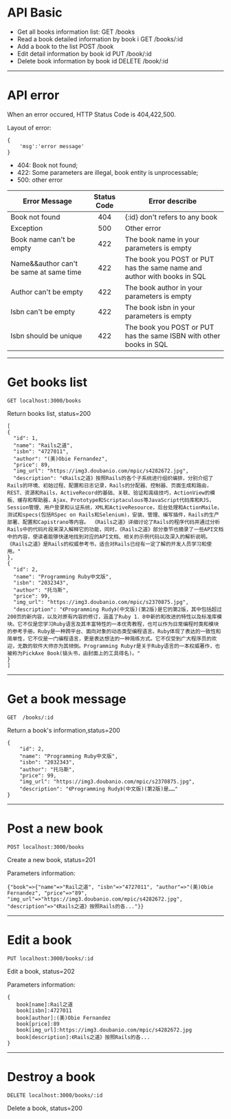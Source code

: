 # **API Basic**

* Get all books information list:                 GET       /books
* Read a book detailed information by book i      GET       /books/:id
* Add a book to the list                          POST      /book
* Edit detail information by book id              PUT       /book/:id
* Delete book information by book id              DELETE    /book/:id

***
# **API error**

When an error occured, HTTP Status Code is 404,422,500.

Layout of error:

```
{
    'msg':'error message'
}
```

* 404:  Book not found;
* 422:  Some parameters are illegal, book entity is unprocessable;
* 500:  other error


|Error Message                          |Status Code        |     Error describe
|---------------------------------------|:-----------------:|-------------------------------------------------------------------------
|Book not found                         |    404            | {:id} don't refers to any book
|Exception                              |    500            | Other error
|Book name can't be empty               |    422            | The book name in your parameters is empty
|Name&&author can't be same at same time|    422            | The book you POST or PUT has the same name and author with books in SQL
|Author can't be empty                  |    422            | The book author in your parameters is empty
|Isbn can't be empty                    |    422            | The book isbn in your parameters is empty
|Isbn should be unique                  |    422            |The book you POST or PUT has the same ISBN with other books in SQL

***
# **Get books list**

`GET localhost:3000/books`

Return books list, status=200

```
[
{
  "id": 1,
  "name": "Rails之道",
  "isbn": "4727011",
  "author": "(美)Obie Fernandez",
  "price": 89,
  "img_url": "https://img3.doubanio.com/mpic/s4282672.jpg",
  "description": "《Rails之道》按照Rails的各个子系统进行组织编排，分别介绍了Rails的环境、初始过程、配置和日志记录，Rails的分配器、控制器、页面生成和路由，REST、资源和Rails，ActiveRecord的基础、关联、验证和高级技巧，ActionView的模板、缓存和帮助器，Ajax、Prototype和Scriptaculous等JavaScript代码库和RJS，Session管理、用户登录和认证系统，XML和ActiveResource，后台处理和ActionMaile，测试和specs(包括RSpec on Rails和Selenium)，安装、管理、编写插件，Rails的生产部署、配置和Capistrano等内容。 《Rails之道》详细讨论了Rails的程序代码并通过分析Rails中的代码片段来深入解释它的功能，同时，《Rails之道》部分章节也摘录了一些API文档中的内容，使读者能够快速地找到对应的API文档、相关的示例代码以及深入的解析说明。 《Rails之道》是Rails的权威参考书，适合对Rails已经有一定了解的开发人员学习和使用。"
},
{
  "id": 2,
  "name": "Programming Ruby中文版",
  "isbn": "2032343",
  "author": "托马斯",
  "price": 99,
  "img_url": "https://img3.doubanio.com/mpic/s2370875.jpg",
  "description": "《Programming Rudy》(中文版)(第2版)是它的第2版，其中包括超过200页的新内容，以及对原有内容的修订，涵盖了Ruby 1．8中新的和改进的特性以及标准库模块。它不仅是您学习Ruby语言及其丰富特性的一本优秀教程，也可以作为日常编程时类和模块的参考手册。Ruby是一种跨平台、面向对象的动态类型编程语言。Ruby体现了表达的一致性和简单性，它不仅是一门编程语言，更是表达想法的一种简练方式。它不仅受到广大程序员的欢迎，无数的软件大师亦为其倾倒。Programming Rubyr是关于Ruby语言的一本权威著作，也被称为PickAxe Book(镐头书，由封面上的工具得名)。"
}
]
```

***
# **Get a book message**

`GET  /books/:id`

Return a book's information,status=200

```
{
    "id": 2,
    "name": "Programming Ruby中文版",
    "isbn": "2032343",
    "author": "托马斯",
    "price": 99,
    "img_url": "https://img3.doubanio.com/mpic/s2370875.jpg",
    "description": "《Programming Rudy》(中文版)(第2版)是……"
}
```

***
# **Post a new book**

`POST localhost:3000/books`

Create a new book, status=201

Parameters information:

```
{"book"=>{"name"=>"Rail之道", "isbn"=>"4727011", "author"=>"(美)Obie Fernandez", "price"=>"89", "img_url"=>"https://img3.doubanio.com/mpic/s4282672.jpg", "description"=>"《Rails之道》按照Rails的各..."}}
```

***
# **Edit a book**

`PUT localhost:3000/books/:id`

Edit a book, status=202

Parameters information:

```
{
   book[name]:Rail之道
   book[isbn]:4727011
   book[author]:(美)Obie Fernandez
   book[price]:89
   book[img_url]:https://img3.doubanio.com/mpic/s4282672.jpg
   book[description]:《Rails之道》按照Rails的各...
}
```

***
# **Destroy a book**

`DELETE localhost:3000/books/:id`

Delete a book, status=200














